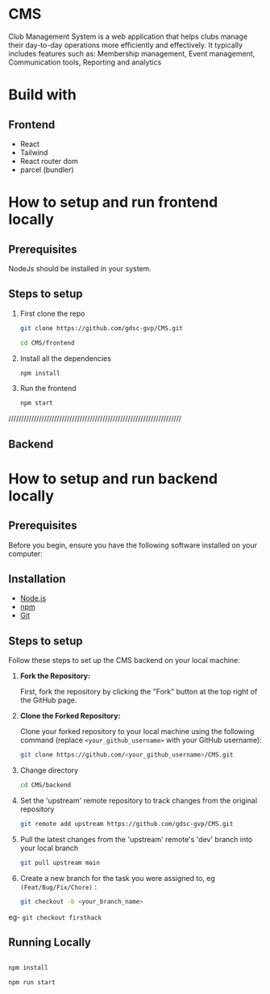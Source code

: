 # CMS
Club Management System is a web application that helps clubs manage their day-to-day operations more efficiently and effectively. It typically includes features such as:  Membership management, Event management, Communication tools, Reporting and analytics


# Build with

## Frontend
- React
- Tailwind
- React router dom
- parcel (bundler)


# How to setup and run frontend locally

## Prerequisites

NodeJs should be installed in your system.

## Steps to setup

1. First clone the repo

   ```sh
   git clone https://github.com/gdsc-gvp/CMS.git
   ```
   ```sh
   cd CMS/frontend
   ```
2. Install all the dependencies

   ```sh
   npm install
   ```
3. Run the frontend

   ```sh
   npm start
   ```
////////////////////////////////////////////////////////////////////
## Backend
# How to setup and run backend locally

## Prerequisites

Before you begin, ensure you have the following software installed on your computer:

## Installation
- [Node.js](https://nodejs.org/)
- [npm](https://docs.npmjs.com/)
- [Git](https://git-scm.com/downloads)

## Steps to setup
Follow these steps to set up the CMS backend on your local machine:

1. **Fork the Repository:**

   First, fork the repository by clicking the "Fork" button at the top right of the GitHub page.

2. **Clone the Forked Repository:**

   Clone your forked repository to your local machine using the following command (replace `<your_github_username>` with your GitHub username):

   ```bash
   git clone https://github.com/<your_github_username>/CMS.git
   ```

3. Change directory

   ```bash
   cd CMS/backend
   ```

4. Set the 'upstream' remote repository to track changes from the original repository

    ```bash
    git remote add upstream https://github.com/gdsc-gvp/CMS.git
    ```

5. Pull the latest changes from the 'upstream' remote's 'dev' branch into your local branch

   ```bash
   git pull upstream main
   ```

6. Create a new branch for the task you were assigned to, eg `(Feat/Bug/Fix/Chore)` :
   ```bash
   git checkout -b <your_branch_name>
   ```
eg- `git checkout firsthack`

## Running Locally

```bash

npm install

npm run start

```


